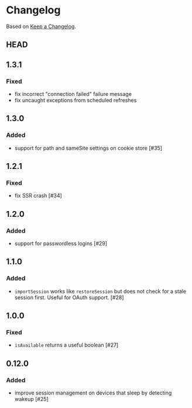# Changelog

Based on [Keep a Changelog](https://keepachangelog.com/en/1.0.0/).

## HEAD

## 1.3.1

### Fixed

* fix incorrect "connection failed" failure message
* fix uncaught exceptions from scheduled refreshes

## 1.3.0

### Added

* support for path and sameSite settings on cookie store [#35]

## 1.2.1

### Fixed

* fix SSR crash [#34]

## 1.2.0

### Added

* support for passwordless logins [#29]

## 1.1.0

### Added

* `importSession` works like `restoreSession` but does not check for a stale session first. Useful for OAuth support. [#28]

## 1.0.0

### Fixed

* `isAvailable` returns a useful boolean [#27]

## 0.12.0

### Added

* improve session management on devices that sleep by detecting wakeup [#25]
